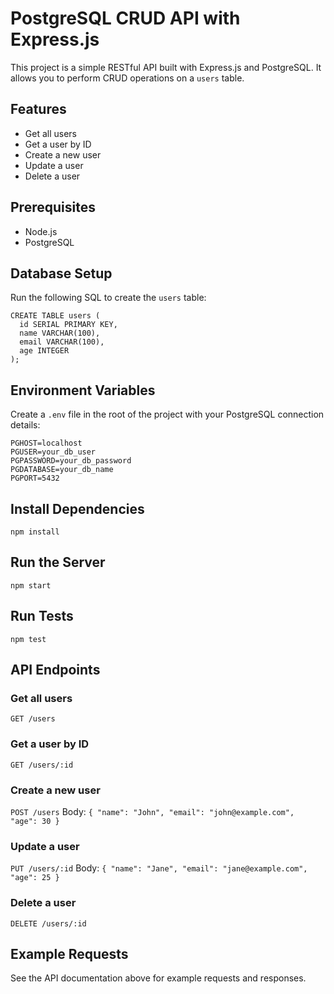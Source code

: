 # PostgreSQL CRUD API with Express.js

This project is a simple RESTful API built with Express.js and PostgreSQL. It allows you to perform CRUD operations on a `users` table.

## Features

- Get all users
- Get a user by ID
- Create a new user
- Update a user
- Delete a user

## Prerequisites

- Node.js
- PostgreSQL

## Database Setup

Run the following SQL to create the `users` table:

```
CREATE TABLE users (
  id SERIAL PRIMARY KEY,
  name VARCHAR(100),
  email VARCHAR(100),
  age INTEGER
);
```

## Environment Variables

Create a `.env` file in the root of the project with your PostgreSQL connection details:

```
PGHOST=localhost
PGUSER=your_db_user
PGPASSWORD=your_db_password
PGDATABASE=your_db_name
PGPORT=5432
```

## Install Dependencies

```
npm install
```

## Run the Server

```
npm start
```

## Run Tests

```
npm test
```

## API Endpoints

### Get all users

`GET /users`

### Get a user by ID

`GET /users/:id`

### Create a new user

`POST /users`
Body: `{ "name": "John", "email": "john@example.com", "age": 30 }`

### Update a user

`PUT /users/:id`
Body: `{ "name": "Jane", "email": "jane@example.com", "age": 25 }`

### Delete a user

`DELETE /users/:id`

## Example Requests

See the API documentation above for example requests and responses.
